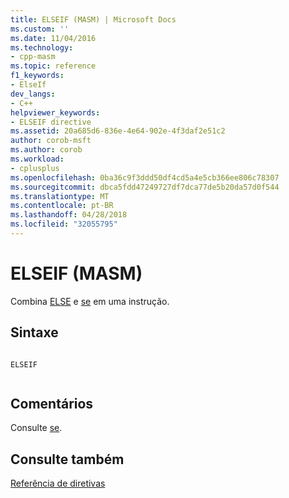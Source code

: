 ```yaml
---
title: ELSEIF (MASM) | Microsoft Docs
ms.custom: ''
ms.date: 11/04/2016
ms.technology:
- cpp-masm
ms.topic: reference
f1_keywords:
- ElseIf
dev_langs:
- C++
helpviewer_keywords:
- ELSEIF directive
ms.assetid: 20a685d6-836e-4e64-902e-4f3daf2e51c2
author: corob-msft
ms.author: corob
ms.workload:
- cplusplus
ms.openlocfilehash: 0ba36c9f3ddd50df4cd5a4e5cb366ee806c78307
ms.sourcegitcommit: dbca5fdd47249727df7dca77de5b20da57d0f544
ms.translationtype: MT
ms.contentlocale: pt-BR
ms.lasthandoff: 04/28/2018
ms.locfileid: "32055795"
---
```

# <a name="elseif-masm"></a>ELSEIF (MASM)
Combina [ELSE](../../assembler/masm/else-masm.md) e [se](../../assembler/masm/if-masm.md) em uma instrução.  
  
## <a name="syntax"></a>Sintaxe  
  
```  
  
ELSEIF  
  
```  
  
## <a name="remarks"></a>Comentários  
 Consulte [se](../../assembler/masm/if-masm.md).  
  
## <a name="see-also"></a>Consulte também  
 [Referência de diretivas](../../assembler/masm/directives-reference.md)
